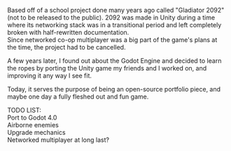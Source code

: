 Based off of a school project done many years ago called "Gladiator 2092" (not to be released to the public). 
2092 was made in Unity during a time where its networking stack was in a transitional period and left completely broken with half-rewritten documentation.  
Since networked co-op multiplayer was a big part of the game's plans at the time, the project had to be cancelled.  

A few years later, I found out about the Godot Engine and decided to learn the ropes by porting the Unity game my friends and I worked on, 
and improving it any way I see fit. 

Today, it serves the purpose of being an open-source portfolio piece, and maybe one day a fully fleshed out and fun game. 

TODO LIST:  
Port to Godot 4.0   
Airborne enemies    
Upgrade mechanics   
Networked multiplayer at long last? 

